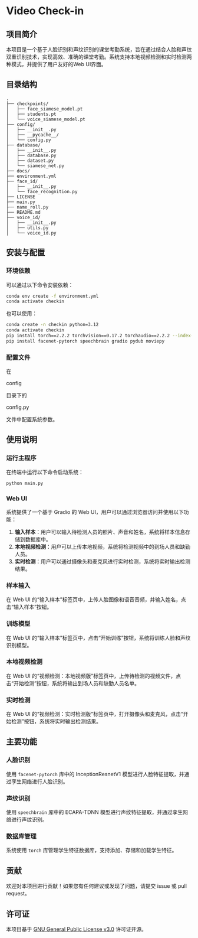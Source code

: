 # Video Check-in

## 项目简介

本项目是一个基于人脸识别和声纹识别的课堂考勤系统，旨在通过结合人脸和声纹双重识别技术，实现高效、准确的课堂考勤。系统支持本地视频检测和实时检测两种模式，并提供了用户友好的Web UI界面。

## 目录结构

```
.
├── checkpoints/
│   ├── face_siamese_model.pt
│   ├── students.pt
│   └── voice_siamese_model.pt
├── config/
│   ├── __init__.py
│   ├── __pycache__/
│   └── config.py
├── database/
│   ├── __init__.py
│   ├── database.py
│   ├── dataset.py
│   └── siamese_net.py
├── docs/
├── environment.yml
├── face_id/
│   ├── __init__.py
│   └── face_recognition.py
├── LICENSE
├── main.py
├── name_roll.py
├── README.md
├── voice_id/
│   ├── __init__.py
│   ├── utils.py
│   └── voice_id.py
```

## 安装与配置

### 环境依赖

可以通过以下命令安装依赖：

```sh
conda env create -f environment.yml
conda activate checkin
```

也可以使用：

```sh
conda create -n checkin python=3.12
conda activate checkin
pip install torch==2.2.2 torchvision==0.17.2 torchaudio==2.2.2 --index-url https://download.pytorch.org/whl/cu118
pip install facenet-pytorch speechbrain gradio pydub moviepy
```

### 配置文件

在 

config

 目录下的 

config.py

 文件中配置系统参数。

## 使用说明

### 运行主程序

在终端中运行以下命令启动系统：

```sh
python main.py
```

### Web UI

系统提供了一个基于 Gradio 的 Web UI，用户可以通过浏览器访问并使用以下功能：

1. **输入样本**：用户可以输入待检测人员的照片、声音和姓名，系统将样本信息存储到数据库中。
2. **本地视频检测**：用户可以上传本地视频，系统将检测视频中的到场人员和缺勤人员。
3. **实时检测**：用户可以通过摄像头和麦克风进行实时检测，系统将实时输出检测结果。

### 样本输入

在 Web UI 的“输入样本”标签页中，上传人脸图像和语音音频，并输入姓名，点击“输入样本”按钮。

### 训练模型

在 Web UI 的“输入样本”标签页中，点击“开始训练”按钮，系统将训练人脸和声纹识别模型。

### 本地视频检测

在 Web UI 的“视频检测：本地视频版”标签页中，上传待检测的视频文件，点击“开始检测”按钮，系统将输出到场人员和缺勤人员名单。

### 实时检测

在 Web UI 的“视频检测：实时检测版”标签页中，打开摄像头和麦克风，点击“开始检测”按钮，系统将实时输出检测结果。

## 主要功能

### 人脸识别

使用 `facenet-pytorch` 库中的 InceptionResnetV1 模型进行人脸特征提取，并通过孪生网络进行人脸识别。

### 声纹识别

使用 `speechbrain` 库中的 ECAPA-TDNN 模型进行声纹特征提取，并通过孪生网络进行声纹识别。

### 数据库管理

系统使用 `torch` 库管理学生特征数据库，支持添加、存储和加载学生特征。

## 贡献

欢迎对本项目进行贡献！如果您有任何建议或发现了问题，请提交 issue 或 pull request。

## 许可证

本项目基于 [GNU General Public License v3.0](LICENSE) 许可证开源。